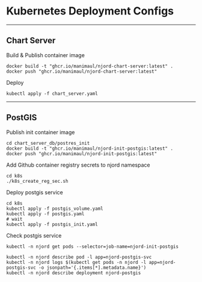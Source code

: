 # Kubernetes Deployment Configs

------------------

## Chart Server

Build & Publish container image
```shell
docker build -t "ghcr.io/manimaul/njord-chart-server:latest" .
docker push "ghcr.io/manimaul/njord-chart-server:latest"
```

Deploy
```shell
kubectl apply -f chart_server.yaml
```

------------------

## PostGIS

Publish init container image
```shell
cd chart_server_db/postres_init
docker build -t "ghcr.io/manimaul/njord-init-postgis:latest" .
docker push "ghcr.io/manimaul/njord-init-postgis:latest"
```

Add Github container registry secrets to njord namespace
```shell
cd k8s
./k8s_create_reg_sec.sh
```

Deploy postgis service
```shell
cd k8s
kubectl apply -f postgis_volume.yaml
kubectl apply -f postgis.yaml
# wait
kubectl apply -f postgis_init.yaml
```

Check postgis service
```shell
kubectl -n njord get pods --selector=job-name=njord-init-postgis

kubectl -n njord describe pod -l app=njord-postgis-svc 
kubectl -n njord logs $(kubectl get pods -n njord -l app=njord-postgis-svc -o jsonpath='{.items[*].metadata.name}')
kubectl -n njord describe deployment njord-postgis
```
